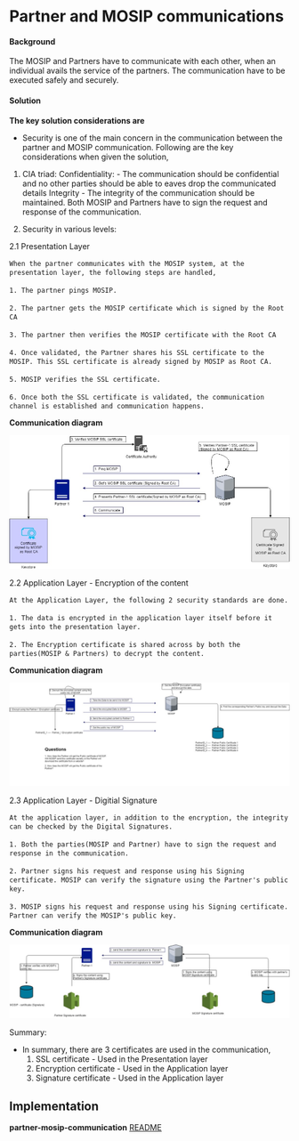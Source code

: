 # Partner and MOSIP communications
#### Background

The MOSIP and Partners have to communicate with each other, when an individual avails the service of the partners. The communication have to be executed safely and securely. 

#### Solution


**The key solution considerations are**

- Security is one of the main concern in the communication between the partner and MOSIP communication. Following are the key considerations when given the solution,

1. CIA triad:
	Confidentiality:
		- The communication should be confidential and no other parties should be able to eaves drop the communicated details
        Integrity
                - The integrity of the communication should be maintained. Both MOSIP and Partners have to sign the request and response of the communication. 

2. Security in various levels:

2.1 Presentation Layer

	When the partner communicates with the MOSIP system, at the presentation layer, the following steps are handled, 
	
	1. The partner pings MOSIP. 
	
	2. The partner gets the MOSIP certificate which is signed by the Root CA
	
	3. The partner then verifies the MOSIP certificate with the Root CA
	
	4. Once validated, the Partner shares his SSL certificate to the MOSIP. This SSL certificate is already signed by MOSIP as Root CA. 
	
	5. MOSIP verifies the SSL certificate. 
	
	6. Once both the SSL certificate is validated, the communication channel is established and communication happens. 
	

**Communication diagram**


![Communication diagram](_images/security/partner-mosip-communication_PresentationLayer.jpg)
	

2.2 Application Layer - Encryption of the content

	At the Application Layer, the following 2 security standards are done. 
	
	1. The data is encrypted in the application layer itself before it gets into the presentation layer. 
	
	2. The Encryption certificate is shared across by both the parties(MOSIP & Partners) to decrypt the content. 
	

**Communication diagram**


![Communication diagram](_images/security/partner-mosip-communication_AppLyr_encryption.jpg)
	

2.3 Application Layer - Digitial Signature

	At the application layer, in addition to the encryption, the integrity can be checked by the Digital Signatures. 
	
	1. Both the parties(MOSIP and Partner) have to sign the request and response in the communication. 
	
	2. Partner signs his request and response using his Signing certificate. MOSIP can verify the signature using the Partner's public key. 
	
	3. MOSIP signs his request and response using his Signing certificate. Partner can verify the MOSIP's public key. 
	

**Communication diagram**


![Communication diagram](_images/security/partner-mosip-communication_AppLyr_signatures.jpg)

Summary:

 - In summary, there are 3 certificates are used in the communication, 
	1. SSL certificate - Used in the Presentation layer
	2. Encryption certificate - Used in the Application layer
	3. Signature certificate - Used in the Application layer
	

## Implementation


**partner-mosip-communication** [README](../../../security/partner-mosip-communication/README.md)


